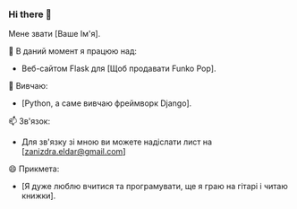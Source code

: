 ### Hi there 👋

Мене звати [Ваше Ім'я].

🔭 В даний момент я працюю над:

- Веб-сайтом Flask для [Щоб продавати Funko Pop].

🌱 Вивчаю:

- [Python, а саме вивчаю фреймворк Django].

📫 Зв'язок:

- Для зв'язку зі мною ви можете надіслати лист на [zanizdra.eldar@gmail.com]

😄 Прикмета:

- [Я дуже люблю вчитися та програмувати, ще я граю на гітарі і читаю книжки].

<!--
**EldarZanizdra/EldarZanizdra** is a ✨ _special_ ✨ repository because its `README.md` (this file) appears on your GitHub profile.
-->
